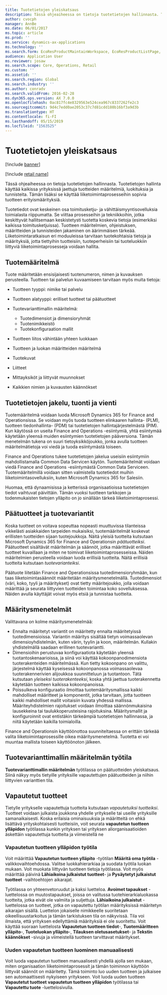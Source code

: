 ```yaml
---
title: Tuotetietojen yleiskatsaus
description: Tässä ohjeaiheessa on tietoja tuotetietojen hallinnasta. Tuotetietojen hallinta käyttää kaikissa yrityksissä jaettuja tuotteiden määritelmiä, luokituksia ja tunnisteita. Tämän lisäksi se käyttää liiketoimintaprosesseihin sopivia tuotteen erityismäärityksiä.
author: cvocph
manager: AnnBe
ms.date: 06/01/2017
ms.topic: article
ms.prod: ''
ms.service: dynamics-ax-applications
ms.technology: ''
ms.search.form: EcoResProductMaintainWorkspace, EcoResProductListPage, EcoResProductVariantMaintainWorkspace
audience: Application User
ms.reviewer: josaw
ms.search.scope: Core, Operations, Retail
ms.custom: ''
ms.assetid: ''
ms.search.region: Global
ms.search.industry: ''
ms.author: conradv
ms.search.validFrom: 2016-02-28
ms.dyn365.ops.version: AX 7.0.0
ms.openlocfilehash: 0ac817fc4e8329563e524cea967c8337262fe2c3
ms.sourcegitcommit: 9d4c7edd0ae2053c37c7d81cdd180b16bf3a9d3b
ms.translationtype: HT
ms.contentlocale: fi-FI
ms.lasthandoff: 05/15/2019
ms.locfileid: "1563525"
---
```

# <a name="product-information-overview"></a>Tuotetietojen yleiskatsaus

[!include [banner](../includes/banner.md)]

[!include [retail name](../includes/retail-name.md)]

Tässä ohjeaiheessa on tietoja tuotetietojen hallinnasta. Tuotetietojen hallinta käyttää kaikissa yrityksissä jaettuja tuotteiden määritelmiä, luokituksia ja tunnisteita. Tämän lisäksi se käyttää liiketoimintaprosesseihin sopivia tuotteen erityismäärityksiä. 

Tuotetiedot ovat keskeinen osa toimitusketju- ja vähittäismyyntisovelluksia toimialasta riippumatta. Se viittaa prosesseihin ja tekniikkoihin, jotka keskittyvät hallitsemaan keskistetysti tuotetta koskevia tietoja (esimerkiksi kaikissa toimitusketjuissa). Tuotteen määritelmien, ohjeistuksen, määritteiden ja tunnisteiden jakaminen on äärimmäisen tärkeää. Liiketoimintaratkaisun eri moduuleissa tarvitaan tuotekohtaisia tietoja ja määrityksiä, jotta tiettyihin tuotteisiin, tuoteperheisiin tai tuoteluokkiin liittyviä liiketoimintaprosesseja voidaan hallita.

## <a name="product-definition"></a>Tuotemääritelmä

Tuote määritetään ensisijaisesti tuotenumeron, nimen ja kuvauksen perusteella. Tuotteen tai palvelun kuvaamiseen tarvitaan myös muita tietoja:

- Tuotteen tyyppi: nimike tai palvelu
- Tuotteen alatyyppi: erilliset tuotteet tai päätuotteet
- Tuotevarianttimallin määritelmä:

     - Tuotedimensiot ja dimensioryhmät
     - Tuotenimikkeistö
     - Tuotekonfiguraation mallit

- Tuotteen liitos vähintään yhteen luokkaan
- Tuotteen ja luokan määritteiden määritelmä
- Tuotekuvat
- Liitteet
- Mittayksiköt ja liittyvät muunnokset
- Kaikkien nimien ja kuvausten käännökset

## <a name="distribution-export-and-import-of-product-data"></a>Tuotetietojen jakelu, tuonti ja vienti

Tuotemääritelmä voidaan luoda Microsoft Dynamics 365 for Finance and Operationsissa. Se voidaan myös tuoda tuotteen elinkaaren hallinta- (PLM), tuotteen tiedonhallinta- (PDM) tai tuotetietojen hallintajärjestelmästä (PIM). Kun käytössä on useita Finance and Operations -esiintymiä, yhtä esiintymää käytetään yleensä muiden esiintymien tuotetietojen pääversiona. Tämän menetelmän tukena on suuri tietoyksikköjoukko, jonka avulla tuotteen määritelmätietoja voi viedä ja tuoda esiintymästä toiseen.

Finance and Operations tukee tuotetietojen jakelua useisiin esiintymiin mahdollistamalla Common Data Servicen käytön. Tuotemääritelmät voidaan viedä Finance and Operations -esiintymästä Common Data Serviceen. Tuotemääritelmillä voidaan sitten valmistella tuotetiedot muihin liiketoimintasovelluksiin, kuten Microsoft Dynamics 365 for Salesiin.

Huomaa, että dynaamisissa ja ketterissä organisaatioissa tuotetietojen tiedot vaihtuvat päivittäin. Tämän vuoksi tuotteen tarkkojen ja todenmukaisten tietojen ylläpito on jo sinällään tärkeä liiketoimintaprosessi.

## <a name="product-masters-and-product-variants"></a>Päätuotteet ja tuotevariantit

Koska tuotteet on voitava sopeuttaa nopeasti muuttuvissa tilanteissa vikkelästi asiakkaiden tarpeiden mukaisiksi, tuotemääritelmät koskevat erillisten tuotteiden sijaan tuotejoukkoja. Näitä yleisiä tuotteita kutsutaan Microsoft Dynamics 365 for Finance and Operationsin *päätuotteiksi*. Päätuotteet sisältävät määritelmän ja säännöt, jotka määrittävät erilliset tuotteet kuvaillaan ja miten ne toimivat liiketoimintaprosesseissa. Näiden määritelmien perusteella voidaan luoda erillisiä tuotteita. Näitä erillisiä tuotteita kutsutaan *tuotevarianteiksi*.

Päätuote liitetään Finance and Operationsissa tuotedimensioryhmään, kun taas liiketoimintasäännöt määritetään määritysmenetelmällä. Tuotedimensiot (väri, koko, tyyli ja määritykset) ovat tietty määritejoukko, jolla voidaan määrittää ja seurata liittyvien tuotteiden toimintaa koko sovelluksessa. Näiden avulla käyttäjät voivat myös etsiä ja tunnistaa tuotteita.

## <a name="configuration-technologies"></a>Määritysmenetelmät

Valittavana on kolme määritysmenetelmää:

- Ennalta määritetyt variantit on määritetty ennalta määritetyissä tuotedimensioissa. Variantin määritys sisältää tietyn voimassaolevan dimensioyhdistelmän, kuten värin, tyylin ja koon, määritelmän. Kullakin yhdistelmällä saadaan erillinen tuotevariantti.
- Dimensioihin perustuvaa konfiguraatiota käytetään yleensä tuotantoskenaarioissa, ja siinä voi käyttää kokoonpanodimensiota tuoterakenteiden määritelmässä. Kun tietty kokoonpano on valittu, järjestelmä käyttää kyseisessä kokoonpanossa voimassaolevaa tuoterakennerivien alijoukkoa suunnitteluun ja tuotantoon. Tätä kutsutaan *yleiseksi tuoterakenteeksi*, koska yhtä jaettua tuoterakennetta käytetään tuotteen kaikissa kokoonpanoissa.
- Poissulkeva konfiguraatio ilmoittaa tuotemääritysmallissa kaikki mahdolliset määritteet ja komponentit, jotka tarvitaan, jotta tuotteen kaikki mahdolliset mallit voitaisiin kuvata yhdessä mallissa. Määriteyhdistelmien rajoitukset voidaan ilmoittaa säännönmukaisina lausekkeina tai taulukkoperusteisina rajoituksina. Määritysmallit ja konfiguroinnit ovat entistäkin tärkeämpiä tuotetietojen hallinnassa, ja niitä käytetään kaikilla toimialoilla.

Finance and Operationsin käyttöönottoa suunniteltaessa on erittäin tärkeää valita liiketoimintaprosessille oikea määritysmenetelmä. Tuotetta ei voi muuntaa mallista toiseen käyttöönoton jälkeen.

## <a name="product-variant-model-definition-workspace"></a>Tuotevarianttimallin määritelmän työtila

**Tuotevarianttimallin määritelmän** työtilassa on päätuotteiden yleiskatsaus. Siinä näkyy myös tietyille yrityksille vapautettujen päätuotteiden ja niihin liittyvien varianttien tila.

## <a name="released-products"></a>Vapautetut tuotteet

Tietylle yritykselle vapautettuja tuotteita kutsutaan *vapautetuiksi tuotteiksi*. Tuotteet voidaan julkaista joukkona yhdelle yritykselle tai useille yrityksille samanaikaisesti. Koska erilaisia ominaisuuksia ja määritteitä on ehkä lisättävä yrityskohtaisesti tuotteisiin, voit seurata **vapautetun tuotteen ylläpidon** työtilassa kunkin yrityksen tai yrityksen aliorganisaatioiden äskettäin vapautettuja tuotteita ja viimeistellä ne

### <a name="released-product-maintenance-workspace"></a>Vapautetun tuotteen ylläpidon työtila

Voit määrittää **Vapautetun tuotteen ylläpito** -työtilan **Määritä oma työtila** -valikkovaihtoehdossa. Valitse luokkahierarkiaa ja suodata työtila luokan mukaan. Voit muokata liittyvän tuotteen tietoja työtilassa. Voit myös määrittää päivinä **Lähiaikoina julkaistut tuotteet**- ja **Pysäytetyt julkaistut tuotteet** -vaihtoehtojen aikarajat.

Työtilassa on yhteenvetoruudut ja kaksi luetteloa. **Avoimet tapaukset** -luettelossa on muutostapaukset, joissa on valitussa tuotehierarkialuokassa tuotteita, jotka eivät ole valmiita ja suljettuja. **Lähiaikoina julkaistut** -luettelossa on tuotteet, jotka on vapautettu työtilan määrityksissä määritetyn aikarajan sisällä. Luettelon jokaiselle nimikkeelle suoritetaan oikeellisuustarkoitus ja tämän tarkistuksen tila on näkyvissä. Tila voi ilmaista, että yrityksen edellyttämiä määrityksiä ei ole suoritettu. Voit käyttää suoraan luettelosta **Vapautetun tuotteen tiedot**-, **Tuotemääritteen ylläpito**-, **Tuoteluokan ylläpito**-, **Tilauksen oletusasetukset**- ja **Tekstin käännökset** -sivuja ja viimeistellä tuotteen tarvittavat määritykset.

### <a name="manually-creating-a-new-released-product"></a>Uuden vapautetun tuotteen luominen manuaalisesti

Voit luoda vapautetun tuotteen manuaalisesti yhdellä ajolla sen mukaan, miten organisaation liiketoimintaprosessit ja tämän toiminnon käyttöön liittyvät säännöt on määritetty. Tämä toiminto luo uuden tuotteen ja julkaisee sen automaattisesti nykyiseen yritykseen. Voit luoda uuden tuotteen **Vapautetut tuotteet** **vapautetun tuotteen ylläpidon** työtilassa tai **Vapautettu tuote** -luettelosivulla.
